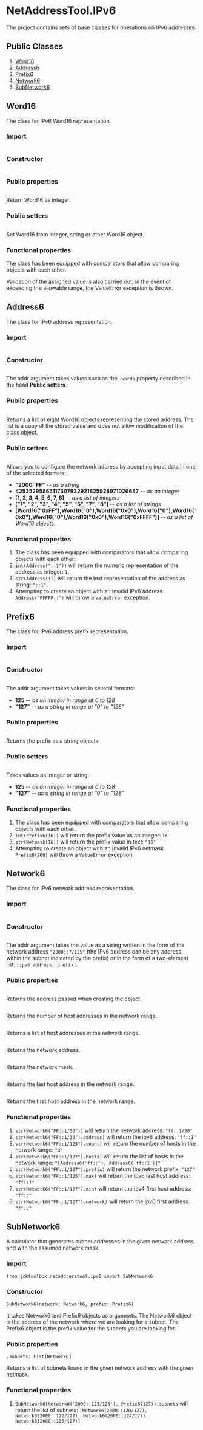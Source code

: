 # NetAddressTool.IPv6

The project contains sets of base classes for operations on IPv6 addresses.

## Public Classes

1. [Word16](https://github.com/Szumak75/JskToolBox/blob/master/docs/NetAddressTool6.md#word16)
1. [Address6](https://github.com/Szumak75/JskToolBox/blob/master/docs/NetAddressTool6.md#address6)
1. [Prefix6](https://github.com/Szumak75/JskToolBox/blob/master/docs/NetAddressTool6.md#prefix6)
1. [Network6](https://github.com/Szumak75/JskToolBox/blob/master/docs/NetAddressTool6.md#network6)
1. [SubNetwork6](https://github.com/Szumak75/JskToolBox/blob/master/docs/NetAddressTool6.md#subnetwork6)

## Word16

The class for IPv6 Word16 representation.

### Import

```from jsktoolbox.netaddresstool.libs.words import Word16
```

### Constructor

```Word16(value: Union[str, int, Word16])
```

### Public properties

```.value: int
```

Return Word16 as integer.

### Public setters

```.value: Union[str, int, Word16]
```

Set Word16 from integer, string or other Word16 object.

### Functional properties

The class has been equipped with comparators that allow comparing objects with each other.

Validation of the assigned value is also carried out, in the event of exceeding the allowable range, the ValueError exception is thrown.

## Address6

The class for IPv6 address representation.

### Import

```from jsktoolbox.netaddresstool.ipv6 import Address6
```

### Constructor

```Address6(addr: Union[str, int, Union[List[int], List[str], List[Word16]]])
```

The addr argument takes values such as the `.words` property described in the head **Public setters**.

### Public properties

```.words: List[Word16]
```

Returns a list of eight Word16 objects representing the stored address. The list is a copy of the stored value and does not allow modification of the class object.

### Public setters

```.words: Union[str, int, Union[List[int], List[str], List[Word16]]]
```

Allows you to configure the network address by accepting input data in one of the selected formats:

- **"2000::FF"** -- *as a string*
- **42535295865117307932921825928971026687** -- *as an integer*
- **[1, 2, 3, 4, 5, 6, 7, 8]** -- *as a list of integers*
- **["1", "2", "3", "4", "5", "6", "7", "8"]** -- *as a list of strings*
- **[Word16("0xFF"),Word16("0"),Word16("0x0"),Word16("0"),Word16("0x0"),Word16("0"),Word16("0x0"),Word16("0xFFFF")]** -- *as a list of Word16 objects.*

### Functional properties

1. The class has been equipped with comparators that allow comparing objects with each other.
1. `int(Address("::1"))` will return the numeric representation of the address as integer: `1`.
1. `str(Address(1))` will return the text representation of the address as string: `"::1"`.
1. Attempting to create an object with an invalid IPv6 address `Address("FFFFF::")` will throw a `ValueError` exception.

## Prefix6

The class for IPv6 address prefix representation.

### Import

```from jsktoolbox.netaddresstool.ipv6 import Prefix6
```

### Constructor

```Prefix6(addr: Union[str, int])
```

The addr argument takes values in several formats:

- **125** -- *as an integer in range at 0 to 128*
- **"127"** -- *as a string in range at "0" to "128"*

### Public properties

```.prefix: str
```

Returns the prefix as a string objects.

### Public setters

```.prefix: Union[int, str]
```

Takes values as integer or string:

- **125** -- *as an integer in range at 0 to 128*
- **"127"** -- *as a string in range at "0" to "128"*

### Functional properties

1. The class has been equipped with comparators that allow comparing objects with each other.
1. `int(Prefix6(16))` will return the prefix value as an integer: `16`
1. `str(Netmask(16))` will return the prefix value in text: `"16"`
1. Attempting to create an object with an invalid IPv6 netmask `Prefix6(200)` will throw a `ValueError` exception.

## Network6

The class for IPv6 network address representation.

### Import

```from jsktoolbox.netaddresstool.ipv6 import Network6
```

### Constructor

```Network6(addr: Union[str, List])
```

The addr argument takes the value as a string written in the form of the network
address `"2000::7/125"` (the IPv6 address can be any address within the subnet
indicated by the prefix) or in the form of a two-element list: `[ipv6 address, prefix]`.

### Public properties

```.address: Address6
```

Returns the address passed when creating the object.

```.count: int
```

Returns the number of host addresses in the network range.

```.hosts: List[Address6]
```

Returns a list of host addresses in the network range.

```.network: Address6
```

Returns the network address.

```.prefix: Prefix6
```

Returns the network mask.

```.max: Address6
```

Returns the last host address in the network range.

```.min: Address6
```

Returns the first host address in the network range.

### Functional properties

1. `str(Network6("FF::1/30"))` will return the network address: `"ff::1/30"`
1. `str(Network6("FF::1/30").address)` will return the ipv6 address: `"ff::1"`
1. `str(Network6("FF::1/125").count)` will return the number of hosts in the network range: `"8"`
1. `str(Network6("FF::1/127").hosts)` will return the list of hosts in the network range: `"[Address6('ff::'), Address6('ff::1')]"`
1. `str(Network6("FF::1/127").prefix)` will return the network prefix: `"127"`
1. `str(Network6("FF::1/125").max)` will return the ipv6 last host address: `"ff::7"`
1. `str(Network6("FF::1/127").min)` will return the ipv4 first host address: `"ff::"`
1. `str(Network6("FF::1/127").network)` will return the ipv6 first address: `"ff::"`

## SubNetwork6

A calculator that generates subnet addresses in the given network address and with the assumed network mask.

### Import

```
from jsktoolbox.netaddresstool.ipv6 import SubNetwork6
```

### Constructor

```
SubNetwork6(network: Network6, prefix: Prefix6)
```

It takes Network6 and Prefix6 objects as arguments.
The Network6 object is the address of the network where we are looking for a subnet.
The Prefix6 object is the prefix value for the subnets you are looking for.

### Public properties

```
.subnets: List[Network6]
```

Returns a list of subnets found in the given network address with the given netmask.

### Functional properties

1. `SubNetwork6(Network6('2000::123/125'), Prefix6(127)).subnets` will return the list of subnets: `[Network6(2000::120/127), Network6(2000::122/127), Network6(2000::124/127), Network6(2000::126/127)]`
